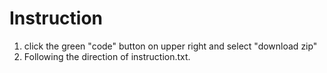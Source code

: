 # Instruction

1. click the green "code" button on upper right and select "download zip"
2. Following the direction of instruction.txt.

